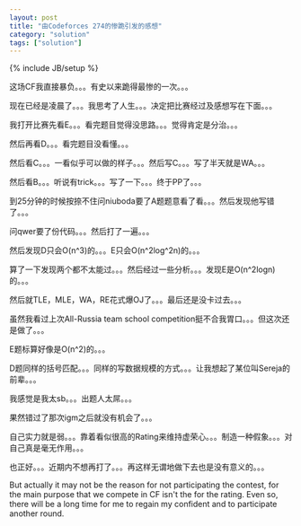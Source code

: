 ```yaml
---
layout: post
title: "由Codeforces 274的惨跪引发的感想"
category: "solution"
tags: ["solution"]
---
```

{% include JB/setup %}

这场CF我直接暴负。。。有史以来跪得最惨的一次。。。

现在已经是凌晨了。。。我思考了人生。。。决定把比赛经过及感想写在下面。。。

我打开比赛先看E。。。看完题目觉得没思路。。。觉得肯定是分治。。。

然后再看D。。。看完题目没看懂。。。

然后看C。。。一看似乎可以做的样子。。。然后写C。。。写了半天就是WA。。。

然后看B。。。听说有trick。。。写了一下。。。终于PP了。。。

到25分钟的时候按捺不住问niuboda要了A题题意看了看。。。然后发现他写错了。。。

问qwer要了份代码。。。然后打了一遍。。。

然后发现D只会O(n^3)的。。。E只会O(n^2log^2n)的。。。

算了一下发现两个都不太能过。。。然后经过一些分析。。。发现E是O(n^2logn)的。。。

然后就TLE，MLE，WA，RE花式爆OJ了。。。最后还是没卡过去。。。

虽然我看过上次All-Russia team school competition挺不合我胃口。。。但这次还是做了。。。

E题标算好像是O(n^2)的。。。

D题同样的括号匹配。。。同样的写数据规模的方式。。。让我想起了某位叫Sereja的前辈。。。

我感觉是我太sb。。。出题人太屌。。。

果然错过了那次igm之后就没有机会了。。。

自己实力就是弱。。。靠着看似很高的Rating来维持虚荣心。。。制造一种假象。。。对自己真是毫无作用。。。

也正好。。。近期内不想再打了。。。再这样无谓地做下去也是没有意义的。。。

But actually it may not be the reason for not participating the contest, for the main purpose that we compete in CF isn't the for the rating. Even so, there will be a long time for me to regain my confident and to participate another round.

